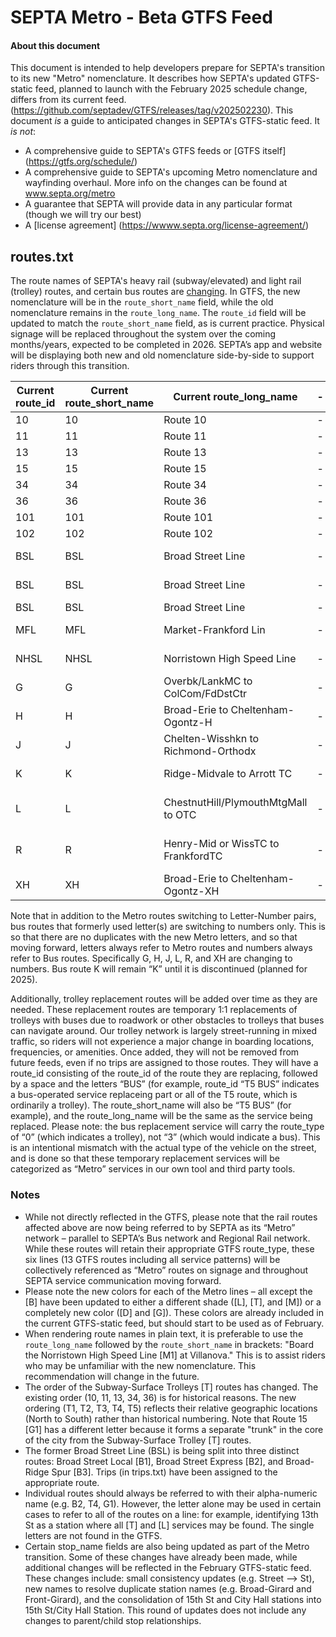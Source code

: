 # SEPTA Metro - Beta GTFS Feed 

#### About this document   

This document is intended to help developers prepare for SEPTA's transition to its new "Metro" nomenclature. It describes how SEPTA's updated GTFS-static feed, planned to launch with the February 2025 schedule change, differs from its current feed. (https://github.com/septadev/GTFS/releases/tag/v202502230). This document *is* a guide to anticipated changes in SEPTA's GTFS-static feed. It *is not*: 

- A comprehensive guide to SEPTA's GTFS feeds or [GTFS itself] (https://gtfs.org/schedule/) 
- A comprehensive guide to SEPTA's upcoming Metro nomenclature and wayfinding overhaul. More info on the changes can be found at www.septa.org/metro 
- A guarantee that SEPTA will provide data in any particular format (though we will try our best) 
- A [license agreement] (https://wwww.septa.org/license-agreement/)  

## routes.txt 

The route names of SEPTA's heavy rail (subway/elevated) and light rail (trolley) routes, and certain bus routes are [changing](https://wwww.septa.org/metro/letters-colors-symbols/). In GTFS, the new nomenclature will be in the `route_short_name` field, while the old nomenclature remains in the `route_long_name`. The `route_id` field will be updated to match the `route_short_name` field, as is current practice. Physical signage will be replaced throughout the system over the coming months/years, expected to be completed in 2026. SEPTA’s app and website will be displaying both new and old nomenclature side-by-side to support riders through this transition. 

| Current route_id | Current route_short_name | Current route_long_name             | - | New route_id | New route_short_name | New route_long_name                 | 
| ---------------- | ------------------------ | ----------------------------------- | - | ------------ | -------------------- | ----------------------------------- |
| 10               | 10                       | Route 10                            | - | T1           | T1                   | Route 10                            |  
| 11               | 11                       | Route 11                            | - | T4           | T4                   | Route 11                            | 
| 13               | 13                       | Route 13                            | - | T3           | T3                   | Route 13                            | 
| 15               | 15                       | Route 15                            | - | G1           | G1                   | Route 15                            | 
| 34               | 34                       | Route 34                            | - | T2           | T2                   | Route 34                            | 
| 36               | 36                       | Route 36                            | - | T5           | T5                   | Route 36                            | 
| 101              | 101                      | Route 101                           | - | D1           | D1                   | Route 101                           |
| 102              | 102                      | Route 102                           | - | D2           | D2                   | Route 102                           |
| BSL              | BSL                      | Broad Street Line                   | - | B1           | B1                   | Broad Street Line Local             |
| BSL              | BSL                      | Broad Street Line                   | - | B2           | B2                   | Broad Street Line Express           |
| BSL              | BSL                      | Broad Street Line                   | - | B3           | B3                   | Broad-Ridge Spur                    |
| MFL              | MFL                      | Market-Frankford Lin                | - | L1           | L1                   | Market-Frankford Line               |
| NHSL             | NHSL                     | Norristown High Speed Line          | - | M1           | M1                   | Norristown High Speed Line Local             |
| G                | G                        | Overbk/LankMC to ColCom/FdDstCtr    | - | 63           | 63                   | G - Lanknau/Overbrk to ColCom/FdCtr |
| H                | H                        | Broad-Erie to Cheltenham-Ogontz-H   | - | 71           | 71                   | H - Broad-Erie to Cheltenham-Ogontz |
| J                | J                        | Chelten-Wisshkn to Richmond-Orthodx | - | 41           | 41                   | J - Cheltn-Wsshkn to Richmnd-Orthdx |
| K                | K                        | Ridge-Midvale to Arrott TC          | - | K            | K                    | Ridge-Midvale to Arrott TC          |
| L                | L                        | ChestnutHill/PlymouthMtgMall to OTC | - | 51           | 51                   | L - PlymthMtg/ChestntHl to Olney TC |
| R                | R                        | Henry-Mid or WissTC to FrankfordTC  | - | 82           | 82                   | R - Wissahckn TC/Henry-Midvl to FTC |
| XH               | XH                       | Broad-Erie to Cheltenham-Ogontz-XH  | - | 81           | 81                   | XH - Broad-Erie to Cheltenham-Ogntz |

Note that in addition to the Metro routes switching to Letter-Number pairs, bus routes that formerly used letter(s) are switching to numbers only. This is so that there are no duplicates with the new Metro letters, and so that moving forward, letters always refer to Metro routes and numbers always refer to Bus routes. Specifically G, H, J, L, R, and XH are changing to numbers. Bus route K will remain “K” until it is discontinued (planned for 2025). 

Additionally, trolley replacement routes will be added over time as they are needed. These replacement routes are temporary 1:1 replacements of trolleys with buses due to roadwork or other obstacles to trolleys that buses can navigate around. Our trolley network is largely street-running in mixed traffic, so riders will not experience a major change in boarding locations, frequencies, or amenities. Once added, they will not be removed from future feeds, even if no trips are assigned to those routes. They will have a route_id consisting of the route_id of the route they are replacing, followed by a space and the letters “BUS” (for example, route_id “T5 BUS” indicates a bus-operated service replaceing part or all of the T5 route, which is ordinarily a trolley). The route_short_name will also be “T5 BUS” (for example), and the route_long_name will be the same as the service being replaced. Please note: the bus replacement service will carry the route_type of “0” (which indicates a trolley), not “3” (which would indicate a bus). This is an intentional mismatch with the actual type of the vehicle on the street, and is done so that these temporary replacement services will be categorized as “Metro” services in our own tool and third party tools. 

### Notes 

- While not directly reflected in the GTFS, please note that the rail routes affected above are now being referred to by SEPTA as its “Metro” network – parallel to SEPTA’s Bus network and Regional Rail network. While these routes will retain their appropriate GTFS route_type, these six lines (13 GTFS routes including all service patterns) will be collectively referenced as “Metro” routes on signage and throughout SEPTA service communication moving forward.  
- Please note the new colors for each of the Metro lines – all except the [B] have been updated to either a different shade ([L], [T], and [M]) or a completely new color ([D] and [G]). These colors are already included in the current GTFS-static feed, but should start to be used as of February.  
- When rendering route names in plain text, it is preferable to use the `route_long_name` followed by the `route_short_name` in brackets: "Board the Norristown High Speed Line [M1] at Villanova." This is to assist riders who may be unfamiliar with the new nomenclature. This recommendation will change in the future. 
- The order of the Subway-Surface Trolleys [T] routes has changed. The existing order (10, 11, 13, 34, 36) is for historical reasons. The new ordering (T1, T2, T3, T4, T5) reflects their relative geographic locations (North to South) rather than historical numbering. Note that Route 15 [G1] has a different letter because it forms a separate "trunk" in the core of the city from the Subway-Surface Trolley [T] routes. 
- The former Broad Street Line (BSL) is being split into three distinct routes: Broad Street Local [B1], Broad Street Express [B2], and Broad-Ridge Spur [B3]. Trips (in trips.txt) have been assigned to the appropriate route. 
- Individual routes should always be referred to with their alpha-numeric name (e.g. B2, T4, G1). However, the letter alone may be used in certain cases to refer to all of the routes on a line: for example, identifying 13th St as a station where all [T] and [L] services may be found. The single letters are not found in the GTFS.  
- Certain stop_name fields are also being updated as part of the Metro transition. Some of these changes have already been made, while additional changes will be reflected in the February GTFS-static feed. These changes include: small consistency updates (e.g. Street --> St), new names to resolve duplicate station names (e.g. Broad-Girard and Front-Girard), and the consolidation of 15th St and City Hall stations into 15th St/City Hall Station. This round of updates does not include any changes to parent/child stop relationships.  
